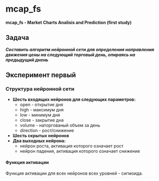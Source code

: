 # mcap_fs #
**mcap_fs - Market Charts Analisis and Prediction (first study)**

## Задача ##
***Составить алгоритм нейронной сети для определения направления движения цены на следующий торговый день, опираясь на предыдущий днень***

## Эксперимент первый ##

### Структура нейронной сети ###

* **Шесть входящих нейронов для следующих параметров:**
	* open - открытие дня
	* high - максимум дня
	* low - минимум дня
	* close - закрытие дна
	* volume - наторгованый объем за день
	* direction - рост/снижение
* **Шесть скрытых нейронов**
* **Два выходных нейрона:**
	* нейрон роста, активация которого означает рост
	* нейрон падения, активация которого означает снижение

#### Функция активации ####
Функция активации для всех нейронов всех уровней - сигмоида.
